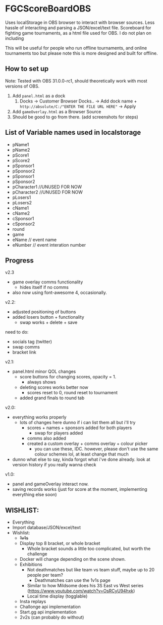 # FGCScoreBoardOBS

Uses localStorage in OBS browser to interact with browser sources. Less hassle of interacting and parsing a JSON/excel/text file. 
Scoreboard for fighting game tournaments, as a html file used for OBS. I do not plan on including 

This will be useful for people who run offline tournaments, and online tournaments too but please note this is more designed and built for offline. 

## How to set up
Note: Tested with OBS 31.0.0-rc1, should theoretically work with most versions of OBS.

1. Add ```panel.html``` as a dock
   1. Docks -> Customer Browser Docks.. -> Add dock name + ```http://absolute/C:/"ENTER THE FILE URL HERE"``` -> Apply
2. Add ```gameOverlay.html``` as a Browser Source
3. Should be good to go from there. (add screenshots for steps)

## List of Variable names used in localstorage
- pName1
- pName2
- pScore1
- pScore2
- pSponsor1
- pSponsor2
- pSponsor1
- pSponsor2
- pCharacter1 //UNUSED FOR NOW
- pCharacter2 //UNUSED FOR NOW
- pLosers1
- pLosers2
- cName1
- cName2
- cSponsor1
- cSponsor2
- round
- game
- eName // event name
- eNumber // event interation number 


## Progress
v2.3 
- game overlay comms functionality 
  - hides itself if no comms
- also now using font-awesome 4, occasionally. 

v2.2: 
- adjusted positioning of buttons
- added losers button + functionality   
  - swap works + delete + save

need to do:
- socials tag (twitter)
- swap comms 
- bracket link

v2.1:
- panel.html minor QOL changes
  - score buttons for changing scores, opacity = 1. 
    - always shows
  - deleting scores works better now
    - scores reset to 0, round reset to tournament 
  - added grand finals to round tab

v2.0:
- everything works properly
  - lots of changes here dunno if i can list them all but i'll try
    - scores + names + sponsors added for both players
      - swap for players added
    - comms also added
    - created a custom overlay + comms overlay + colour picker
      - you can use these, IDC. however, please don't use the same colour schemes lol, at least change that much 
- dunno what else to say, kinda forgot what i've done already. look at version history if you really wanna check

v1.0:
- panel and gameOverlay interact now. 
- saving records works (just for score at the moment, implementing everything else soon)

## WISHLIST:
- Everything
- Import database/JSON/excel/text
- Wishlist: 
  - ~~1v1s~~
  - Display top 8 bracket, or whole bracket
    - Whole bracket sounds a little too complicated, but worth the challenge
  - Docker will change depending on the scene shown. 
  - Exhibitions
    - Not deathmatches but like team vs team stuff, maybe up to 20 people per team?
      - Deathmatches can use the 1v1s page
    - Similar to how Mildsome does his 3S East vs West series (https://www.youtube.com/watch?v=OsRCyU94hxk) 
    - Local time display (togglable) 
  - Insta replays 
  - Challonge api implementation 
  - Start.gg api implementation
  - 2v2s (can probably do without)